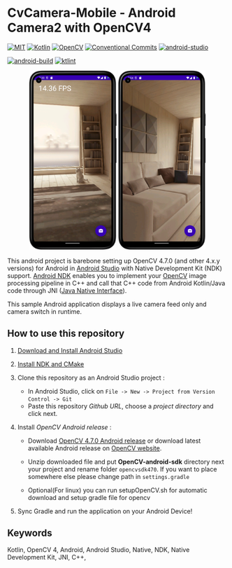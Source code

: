 
# CvCamera-Mobile - Android Camera2 with OpenCV4

<p>
    <a href=""><img alt="MIT" src="https://img.shields.io/badge/License-MIT-yellow?logo=MIT&logoColor=white"></a>
    <a href="#"><img alt="Kotlin" src="https://img.shields.io/badge/Kotlin-1.8.0-%23E34F26?logo=Kotlin&logoColor=white"></a>
    <a href="#"><img alt="OpenCV" src="https://img.shields.io/badge/OpenCV-4.7.0-5C3EE8?logo=OpenCV&logoColor=white"></a>
    <a href="https://conventionalcommits.org"><img alt="Conventional Commits" src="https://img.shields.io/badge/Conventional%20Commit-1.0.0-FE5196?logo=conventionalcommits&logoColor=white"></a>
    <a href="#"><img alt="android-studio" src="https://img.shields.io/badge/android studio-ElectricEel-3DDC84?logo=androidstudio&logoColor=white"></a>
</p>

[![android-build](https://github.com/onuralpszr/CvCamera-Mobile/actions/workflows/android-ci.yml/badge.svg?branch=main)](https://github.com/onuralpszr/CvCamera-Mobile/actions/workflows/android-ci.yml)
[![ktlint](https://img.shields.io/badge/ktlint%20code--style-%E2%9D%A4-FF4081)](https://pinterest.github.io/ktlint/)


 <p align="center">
    <img src="appPreview/appOverview.png" width="200" max-height="%20"/>
    <img src="appPreview/appOverview2.png" width="200" max-height="%20"/>
</p>


This android project is barebone setting up OpenCV 4.7.0 (and other 4.x.y versions) for Android in [Android Studio](https://developer.android.com/studio) with Native Development Kit (NDK) support.
[Android NDK](https://developer.android.com/ndk) enables you to implement your [OpenCV](https://opencv.org) image processing pipeline in C++ and call that C++ code from Android Kotlin/Java code through JNI ([Java Native Interface](https://en.wikipedia.org/wiki/Java_Native_Interface)).

This sample Android application displays a live camera feed only and camera switch in runtime. 


## How to use this repository

1. [Download and Install Android Studio](https://developer.android.com/studio)

2. [Install NDK and CMake](https://developer.android.com/studio/projects/install-ndk.md)

3. Clone this repository as an Android Studio project :
     * In Android Studio, click on `File -> New -> Project from Version Control -> Git`
     * Paste this repository *Github URL*, choose a *project directory* and click next.

4. Install *OpenCV Android release* :
    * Download [OpenCV 4.7.0 Android release](https://github.com/opencv/opencv/releases/download/4.7.0/opencv-4.7.0-android-sdk.zip) or download latest available Android release on [OpenCV website](https://opencv.org/releases/).
    * Unzip downloaded file and put **OpenCV-android-sdk** directory next your project and rename folder `opencvsdk470`. If you want to place somewhere else please change path in `settings.gradle` 

    * Optional(For linux) you can run setupOpenCV.sh for automatic download and setup gradle file for opencv 


5. Sync Gradle and run the application on your Android Device!

## Keywords

Kotlin, OpenCV 4, Android, Android Studio, Native, NDK, Native Development Kit, JNI, C++,
